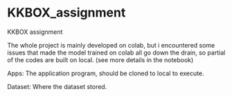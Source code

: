 # KKBOX_assignment
KKBOX assignment 

The whole project is mainly developed on colab, but i encountered some issues that made the model trained on colab all go down the drain, so partial of the codes are built on local. (see more details in the notebook)

Apps:
The application program, should be cloned to local to execute.

Dataset:
Where the dataset stored.

